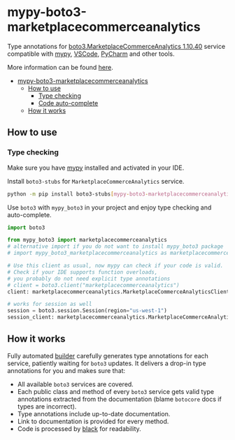 # mypy-boto3-marketplacecommerceanalytics

Type annotations for
[boto3.MarketplaceCommerceAnalytics 1.10.40](https://boto3.amazonaws.com/v1/documentation/api/1.10.40/reference/services/marketplacecommerceanalytics.html#MarketplaceCommerceAnalytics) service
compatible with [mypy](https://github.com/python/mypy), [VSCode](https://code.visualstudio.com/),
[PyCharm](https://www.jetbrains.com/pycharm/) and other tools.

More information can be found [here](https://vemel.github.io/mypy_boto3/).

- [mypy-boto3-marketplacecommerceanalytics](#mypy-boto3-marketplacecommerceanalytics)
  - [How to use](#how-to-use)
    - [Type checking](#type-checking)
    - [Code auto-complete](#code-auto-complete)
  - [How it works](#how-it-works)

## How to use

### Type checking

Make sure you have [mypy](https://github.com/python/mypy) installed and activated in your IDE.

Install `boto3-stubs` for `MarketplaceCommerceAnalytics` service.

```bash
python -m pip install boto3-stubs[mypy-boto3-marketplacecommerceanalytics]
```

Use `boto3` with `mypy_boto3` in your project and enjoy type checking and auto-complete.

```python
import boto3

from mypy_boto3 import marketplacecommerceanalytics
# alternative import if you do not want to install mypy_boto3 package
# import mypy_boto3_marketplacecommerceanalytics as marketplacecommerceanalytics

# Use this client as usual, now mypy can check if your code is valid.
# Check if your IDE supports function overloads,
# you probably do not need explicit type annotations
# client = boto3.client("marketplacecommerceanalytics")
client: marketplacecommerceanalytics.MarketplaceCommerceAnalyticsClient = boto3.client("marketplacecommerceanalytics")

# works for session as well
session = boto3.session.Session(region="us-west-1")
session_client: marketplacecommerceanalytics.MarketplaceCommerceAnalyticsClient = session.client("marketplacecommerceanalytics")

```

## How it works

Fully automated [builder](https://github.com/vemel/mypy_boto3) carefully generates
type annotations for each service, patiently waiting for `boto3` updates. It delivers
a drop-in type annotations for you and makes sure that:

- All available `boto3` services are covered.
- Each public class and method of every `boto3` service gets valid type annotations
  extracted from the documentation (blame `botocore` docs if types are incorrect).
- Type annotations include up-to-date documentation.
- Link to documentation is provided for every method.
- Code is processed by [black](https://github.com/psf/black) for readability.
